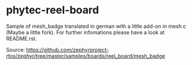 # phytec-reel-board
Sample of mesh_badge translated in german with a little add-on in mesh.c  (Maybe a little fork).  For further infomations please have a look at README.rst.

Source: https://github.com/zephyrproject-rtos/zephyr/tree/master/samples/boards/reel_board/mesh_badge

